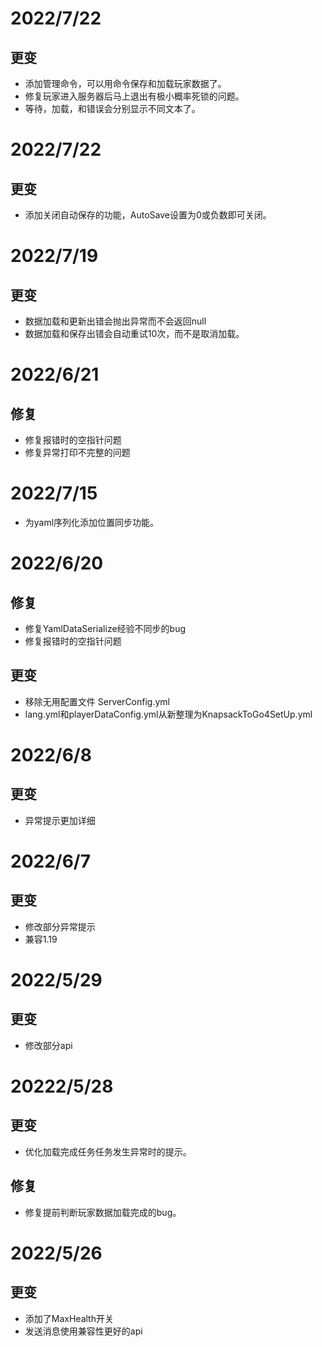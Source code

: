 # 2022/7/22
## 更变
- 添加管理命令，可以用命令保存和加载玩家数据了。
- 修复玩家进入服务器后马上退出有极小概率死锁的问题。
- 等待，加载，和错误会分别显示不同文本了。

# 2022/7/22
## 更变
- 添加关闭自动保存的功能，AutoSave设置为0或负数即可关闭。

# 2022/7/19
## 更变
- 数据加载和更新出错会抛出异常而不会返回null
- 数据加载和保存出错会自动重试10次，而不是取消加载。

# 2022/6/21
## 修复
- 修复报错时的空指针问题
- 修复异常打印不完整的问题

# 2022/7/15
- 为yaml序列化添加位置同步功能。

# 2022/6/20
## 修复
- 修复YamlDataSerialize经验不同步的bug
- 修复报错时的空指针问题
## 更变
- 移除无用配置文件 ServerConfig.yml
- lang.yml和playerDataConfig.yml从新整理为KnapsackToGo4SetUp.yml

# 2022/6/8
## 更变
- 异常提示更加详细

# 2022/6/7
## 更变
- 修改部分异常提示
- 兼容1.19

# 2022/5/29
## 更变
- 修改部分api

# 20222/5/28
## 更变
- 优化加载完成任务任务发生异常时的提示。
## 修复
- 修复提前判断玩家数据加载完成的bug。

# 2022/5/26
## 更变
- 添加了MaxHealth开关
- 发送消息使用兼容性更好的api